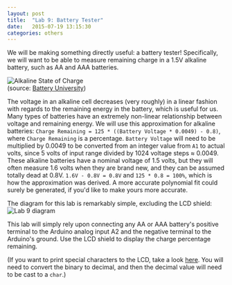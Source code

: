 ```yaml
---
layout: post
title:  "Lab 9: Battery Tester"
date:   2015-07-19 13:15:30
categories: others
---
```


We will be making something directly useful: a battery tester! Specifically, we will want to be able to measure remaining charge in a 1.5V alkaline battery, such as AA and AAA batteries.

![Alkaline State of Charge]({{site.url}}/images/Alkaline-SOC.jpg)  
(source: [Battery University](http://batteryuniversity.com/learn/article/examining_loading_characteristics_on_primary_and_secondary_batteries))

The voltage in an alkaline cell decreases (very roughly) in a linear fashion with regards to the remaining energy in the battery, which is useful for us. Many types of batteries have an extremely non-linear relationship between voltage and remaining energy. We will use this approximation for alkaline batteries: `Charge Remaining = 125 * ((Battery Voltage * 0.0049) - 0.8)`, where `Charge Remaining` is a percentage.  `Battery Voltage` will need to be multiplied by 0.0049 to be converted from an integer value from `A1` to actual volts, since 5 volts of input range divided by 1024 voltage steps ≈ 0.0049. These alkaline batteries have a nominal voltage of 1.5 volts, but they will often measure 1.6 volts when they are brand new, and they can be assumed totally dead at 0.8V. `1.6V - 0.8V = 0.8V` and `125 * 0.8 = 100%`, which is how the approximation was derived. A more accurate polynomial fit could surely be generated, if you'd like to make yours more accurate.

The diagram for this lab is remarkably simple, excluding the LCD shield:
![Lab 9 diagram]({{site.url}}/images/lab_9.jpg)

This lab will simply rely upon connecting any AA or AAA battery's positive terminal to the Arduino analog input A2 and the negative terminal to the Arduino's ground. Use the LCD shield to display the charge percentage remaining.

(If you want to print special characters to the LCD, take a look [here](http://electronic-engineering.ch/microchip/datasheets/lcd/charset.gif).  You will need to convert the binary to decimal, and then the decimal value will need to be cast to a `char`.)
